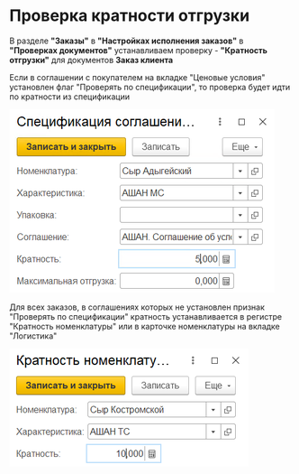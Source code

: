 # Проверка кратности отгрузки

В разделе **"Заказы"** в **"Настройках исполнения заказов"** в **"Проверках документов"** устанавливаем проверку - **"Кратность отгрузки"** для документов **Заказ клиента**

Если в соглашении с покупателем на вкладке "Ценовые условия" установлен флаг "Проверять по спецификации", то проверка будет идти по кратности из спецификации

[![5][5]][5]

Для всех заказов, в соглашениях которых не установлен признак "Проверять по спецификации" кратность устанавливается в регистре "Кратность номенклатуры" или в карточке номенклатуры на вкладке "Логистика" 

[![7][7]][7]

[5]: CheckingTheMultiplicityOfShipments.assets/5.png
[7]: CheckingTheMultiplicityOfShipments.assets/7.png